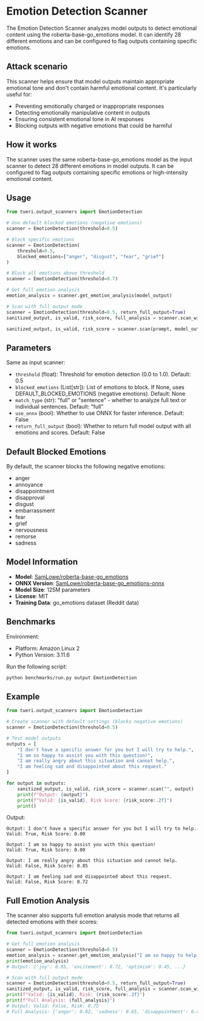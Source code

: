 # Emotion Detection Scanner

The Emotion Detection Scanner analyzes model outputs to detect emotional content using the roberta-base-go_emotions model. It can identify 28 different emotions and can be configured to flag outputs containing specific emotions.

## Attack scenario

This scanner helps ensure that model outputs maintain appropriate emotional tone and don't contain harmful emotional content. It's particularly useful for:
- Preventing emotionally charged or inappropriate responses
- Detecting emotionally manipulative content in outputs
- Ensuring consistent emotional tone in AI responses
- Blocking outputs with negative emotions that could be harmful

## How it works

The scanner uses the same roberta-base-go_emotions model as the input scanner to detect 28 different emotions in model outputs. It can be configured to flag outputs containing specific emotions or high-intensity emotional content.

## Usage

```python
from tueri.output_scanners import EmotionDetection

# Use default blocked emotions (negative emotions)
scanner = EmotionDetection(threshold=0.5)

# Block specific emotions
scanner = EmotionDetection(
    threshold=0.5,
    blocked_emotions=["anger", "disgust", "fear", "grief"]
)

# Block all emotions above threshold
scanner = EmotionDetection(threshold=0.7)

# Get full emotion analysis
emotion_analysis = scanner.get_emotion_analysis(model_output)

# Scan with full output mode
scanner = EmotionDetection(threshold=0.5, return_full_output=True)
sanitized_output, is_valid, risk_score, full_analysis = scanner.scan_with_full_output(prompt, model_output)

sanitized_output, is_valid, risk_score = scanner.scan(prompt, model_output)
```

## Parameters

Same as input scanner:
- `threshold` (float): Threshold for emotion detection (0.0 to 1.0). Default: 0.5
- `blocked_emotions` (List[str]): List of emotions to block. If None, uses DEFAULT_BLOCKED_EMOTIONS (negative emotions). Default: None
- `match_type` (str): "full" or "sentence" - whether to analyze full text or individual sentences. Default: "full"
- `use_onnx` (bool): Whether to use ONNX for faster inference. Default: False
- `return_full_output` (bool): Whether to return full model output with all emotions and scores. Default: False

## Default Blocked Emotions

By default, the scanner blocks the following negative emotions:
- anger
- annoyance
- disappointment
- disapproval
- disgust
- embarrassment
- fear
- grief
- nervousness
- remorse
- sadness

## Model Information

- **Model**: [SamLowe/roberta-base-go_emotions](https://huggingface.co/SamLowe/roberta-base-go_emotions)
- **ONNX Version**: [SamLowe/roberta-base-go_emotions-onnx](https://huggingface.co/SamLowe/roberta-base-go_emotions-onnx)
- **Model Size**: 125M parameters
- **License**: MIT
- **Training Data**: go_emotions dataset (Reddit data)

## Benchmarks

Environment:
- Platform: Amazon Linux 2
- Python Version: 3.11.6

Run the following script:
```sh
python benchmarks/run.py output EmotionDetection
```

## Example

```python
from tueri.output_scanners import EmotionDetection

# Create scanner with default settings (blocks negative emotions)
scanner = EmotionDetection(threshold=0.5)

# Test model outputs
outputs = [
    "I don't have a specific answer for you but I will try to help.",
    "I am so happy to assist you with this question!",
    "I am really angry about this situation and cannot help.",
    "I am feeling sad and disappointed about this request."
]

for output in outputs:
    sanitized_output, is_valid, risk_score = scanner.scan("", output)
    print(f"Output: {output}")
    print(f"Valid: {is_valid}, Risk Score: {risk_score:.2f}")
    print()
```

Output:
```text
Output: I don't have a specific answer for you but I will try to help.
Valid: True, Risk Score: 0.00

Output: I am so happy to assist you with this question!
Valid: True, Risk Score: 0.00

Output: I am really angry about this situation and cannot help.
Valid: False, Risk Score: 0.85

Output: I am feeling sad and disappointed about this request.
Valid: False, Risk Score: 0.72
```

## Full Emotion Analysis

The scanner also supports full emotion analysis mode that returns all detected emotions with their scores:

```python
from tueri.output_scanners import EmotionDetection

# Get full emotion analysis
scanner = EmotionDetection(threshold=0.5)
emotion_analysis = scanner.get_emotion_analysis("I am so happy to help you with this!")
print(emotion_analysis)
# Output: {'joy': 0.85, 'excitement': 0.72, 'optimism': 0.45, ...}

# Scan with full output mode
scanner = EmotionDetection(threshold=0.5, return_full_output=True)
sanitized_output, is_valid, risk_score, full_analysis = scanner.scan_with_full_output("", "I am angry and sad!")
print(f"Valid: {is_valid}, Risk: {risk_score:.2f}")
print(f"Full Analysis: {full_analysis}")
# Output: Valid: False, Risk: 0.75
# Full Analysis: {'anger': 0.82, 'sadness': 0.65, 'disappointment': 0.45, ...}
```
